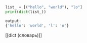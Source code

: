 ```python
list_ = [("hello", "world"), "lo"]
print(dict(list_))

output:
{'hello': 'world', 'l': 'o'}
```

[[dict (словарь)]]
